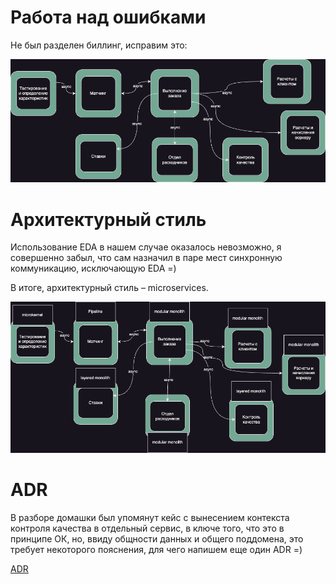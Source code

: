 # Работа над ошибками

Не был разделен биллинг, исправим это:

![service mapping](figures/services-upd.drawio.png)

# Архитектурный стиль
Использование EDA в нашем случае оказалось невозможно, я совершенно забыл, что сам назначил в паре мест синхронную коммуникацию, исключающую EDA =)

В итоге, архитектурный стиль – microservices.

![service style](figures/services-style-upd.drawio.png)

# ADR
В разборе домашки был упомянут кейс с вынесением контекста контроля качества в отдельный сервис, в ключе того,
что это в принципе ОК, но, ввиду общности данных и общего поддомена, это требует некоторого пояснения, для чего напишем еще один ADR =)

[ADR](adr-quality.md)
